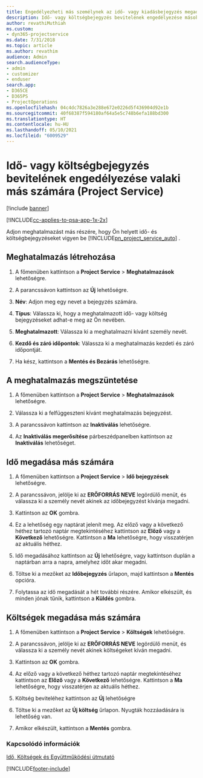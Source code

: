 ```yaml
---
title: Engedélyezheti más személynek az idő- vagy kiadásbejegyzés megadását
description: Idő- vagy költségbejegyzés bevitelének engedélyezése másoknak a Project Service szolgáltatásban
author: revathiMuthiah
ms.custom:
- dyn365-projectservice
ms.date: 7/31/2018
ms.topic: article
ms.author: revathim
audience: Admin
search.audienceType:
- admin
- customizer
- enduser
search.app:
- D365CE
- D365PS
- ProjectOperations
ms.openlocfilehash: 04c4dc7826a3e288e672e0226d5f436904d92e1b
ms.sourcegitcommit: 40f68387f594180af64a5e5c748b6efa188bd300
ms.translationtype: HT
ms.contentlocale: hu-HU
ms.lasthandoff: 05/10/2021
ms.locfileid: "6009529"
---
```

# <a name="allow-someone-else-to-enter-your-time-entry-or-expense-project-service"></a>Idő- vagy költségbejegyzés bevitelének engedélyezése valaki más számára (Project Service)

[!include [banner](../includes/psa-now-project-operations.md)]

[!INCLUDE[cc-applies-to-psa-app-1x-2x](../includes/cc-applies-to-psa-app-1x-2x.md)]

Adjon meghatalmazást más részére, hogy Ön helyett idő- és költségbejegyzéseket vigyen be [!INCLUDE[pn_project_service_auto](../includes/pn-project-service-auto.md)] .  
  
## <a name="create-a-delegate"></a>Meghatalmazás létrehozása  
  
1.  A főmenüben kattintson a **Project Service** > **Meghatalmazások** lehetőségre.  
  
2.  A parancssávon kattintson az **Új** lehetőségre.  
  
3. **Név**: Adjon meg egy nevet a bejegyzés számára.  
  
4. **Típus**: Válassza ki, hogy a meghatalmazott idő- vagy költség bejegyzéseket adhat-e meg az Ön nevében.  
  
5. **Meghatalmazott**: Válassza ki a meghatalmazni kívánt személy nevét.  
  
6. **Kezdő és záró időpontok**: Válassza ki a meghatalmazás kezdeti és záró időpontját.  
  
7.  Ha kész, kattintson a **Mentés és Bezárás** lehetőségre.  
  
## <a name="turn-off-delegation"></a>A meghatalmazás megszüntetése  
  
1.  A főmenüben kattintson a **Project Service** > **Meghatalmazások** lehetőségre.  
  
2.  Válassza ki a felfüggeszteni kívánt meghatalmazás bejegyzést.  
  
3.  A parancssávon kattintson az **Inaktiválás** lehetőségre.  
  
4.  Az **Inaktiválás megerősítése** párbeszédpanelben kattintson az **Inaktiválás** lehetőséget.  
  
## <a name="enter-time-for-someone-else"></a>Idő megadása más számára  
  
1.  A főmenüben kattintson a **Project Service** > **Idő bejegyzések** lehetőségre.  
  
2.  A parancssávon, jelölje ki az **ERŐFORRÁS NEVE** legördülő menüt, és válassza ki a személy nevét akinek az időbejegyzést kívánja megadni.  
  
3.  Kattintson az **OK** gombra.  
  
4.  Ez a lehetőség egy naptárat jelenít meg. Az előző vagy a következő héthez tartozó naptár megtekintéséhez kattintson az **Előző** vagy a **Következő** lehetőségre. Kattintson a **Ma** lehetőségre, hogy visszatérjen az aktuális héthez.  
  
5.  Idő megadásához kattintson az **Új** lehetőségre, vagy kattintson duplán a naptárban arra a napra, amelyhez időt akar megadni.  
  
6.  Töltse ki a mezőket az **Időbejegyzés** űrlapon, majd kattintson a **Mentés** opcióra.  
  
7.  Folytassa az idő megadását a hét további részére. Amikor elkészült, és minden jónak tűnik, kattintson a **Küldés** gombra.  
  
## <a name="enter-expenses-for-someone-else"></a>Költségek megadása más számára  
  
1.  A főmenüben kattintson a **Project Service** > **Költségek** lehetőségre.  
  
2.  A parancssávon, jelölje ki az **ERŐFORRÁS NEVE** legördülő menüt, és válassza ki a személy nevét akinek költségeket kíván megadni.  
  
3.  Kattintson az **OK** gombra.  
  
4.  Az előző vagy a következő héthez tartozó naptár megtekintéséhez kattintson az **Előző** vagy a **Következő** lehetőségre. Kattintson a **Ma** lehetőségre, hogy visszatérjen az aktuális héthez.  
  
5.  Költség beviteléhez kattintson az **Új** lehetőségre  
  
6.  Töltse ki a mezőket az **Új költség** űrlapon. Nyugták hozzáadására is lehetőség van.  
  
7.  Amikor elkészült, kattintson a **Mentés** gombra.  
  
### <a name="see-also"></a>Kapcsolódó információk  
 [Idő, Költségek és Együttműködési útmutató](../psa/time-expense-collaboration-guide.md)


[!INCLUDE[footer-include](../includes/footer-banner.md)]